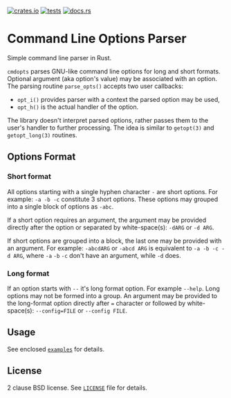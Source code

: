 [![crates.io](https://img.shields.io/crates/v/cmdopts)](https://crates.io/crates/cmdopts)
[![tests](https://github.com/pstolarz/cmdopts/workflows/tests/badge.svg?branch=master)](https://github.com/pstolarz/cmdopts/actions/workflows/rust.yml)
[![docs.rs](https://img.shields.io/docsrs/cmdopts)](https://docs.rs/cmdopts)

# Command Line Options Parser

Simple command line parser in Rust.

`cmdopts` parses GNU-like command line options for long and short formats.
Optional argument (aka option's value) may be associated with an option.
The parsing routine `parse_opts()` accepts two user callbacks:
* `opt_i()` provides parser with a context the parsed option may be used,
* `opt_h()` is the actual handler of the option.

The library doesn't interpret parsed options, rather passes them to the user's
handler to further processing. The idea is similar to `getopt(3)` and `getopt_long(3)`
routines.

## Options Format

### Short format

All options starting with a single hyphen character `-` are short options. For
example: `-a -b -c` constitute 3 short options. These options may grouped into
a single block of options as `-abc`.

If a short option requires an argument, the argument may be provided directly
after the option or separated by white-space(s): `-dARG` or `-d ARG`.

If short options are grouped into a block, the last one may be provided with
an argument. For example: `-abcdARG` or `-abcd ARG` is equivalent to
`-a -b -c -d ARG`, where `-a` `-b` `-c` don't have an argument, while `-d`
does.

### Long format

If an option starts with `--` it's long format option. For example `--help`.
Long options may not be formed into a group. An argument may be provided to
the long-format option directly after `=` character or followed by white-space(s):
`--config=FILE` or `--config FILE`.

## Usage

See enclosed [`examples`](examples) for details.

## License

2 clause BSD license. See [`LICENSE`](LICENSE) file for details.
